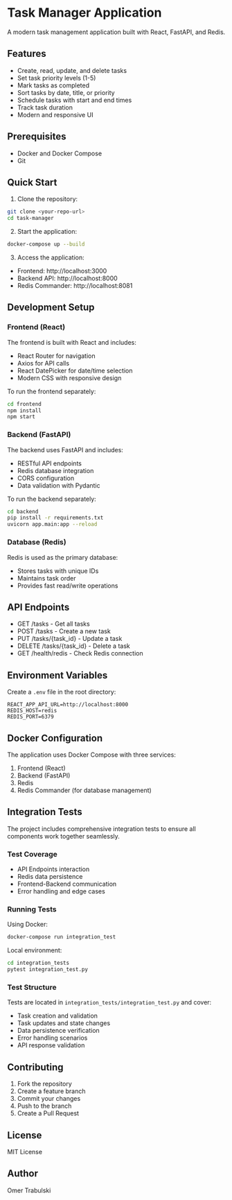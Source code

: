 # Task Manager Application

A modern task management application built with React, FastAPI, and Redis.

## Features

- Create, read, update, and delete tasks
- Set task priority levels (1-5)
- Mark tasks as completed
- Sort tasks by date, title, or priority
- Schedule tasks with start and end times
- Track task duration
- Modern and responsive UI

## Prerequisites

- Docker and Docker Compose
- Git

## Quick Start

1. Clone the repository:
```bash
git clone <your-repo-url>
cd task-manager
```

2. Start the application:
```bash
docker-compose up --build
```

3. Access the application:
- Frontend: http://localhost:3000
- Backend API: http://localhost:8000
- Redis Commander: http://localhost:8081

## Development Setup

### Frontend (React)

The frontend is built with React and includes:
- React Router for navigation
- Axios for API calls
- React DatePicker for date/time selection
- Modern CSS with responsive design

To run the frontend separately:
```bash
cd frontend
npm install
npm start
```

### Backend (FastAPI)

The backend uses FastAPI and includes:
- RESTful API endpoints
- Redis database integration
- CORS configuration
- Data validation with Pydantic

To run the backend separately:
```bash
cd backend
pip install -r requirements.txt
uvicorn app.main:app --reload
```

### Database (Redis)

Redis is used as the primary database:
- Stores tasks with unique IDs
- Maintains task order
- Provides fast read/write operations

## API Endpoints

- GET /tasks - Get all tasks
- POST /tasks - Create a new task
- PUT /tasks/{task_id} - Update a task
- DELETE /tasks/{task_id} - Delete a task
- GET /health/redis - Check Redis connection

## Environment Variables

Create a `.env` file in the root directory:

```env
REACT_APP_API_URL=http://localhost:8000
REDIS_HOST=redis
REDIS_PORT=6379
```

## Docker Configuration

The application uses Docker Compose with three services:
1. Frontend (React)
2. Backend (FastAPI)
3. Redis
4. Redis Commander (for database management)

## Integration Tests

The project includes comprehensive integration tests to ensure all components work together seamlessly.

### Test Coverage

- API Endpoints interaction
- Redis data persistence
- Frontend-Backend communication
- Error handling and edge cases

### Running Tests

Using Docker:
```bash
docker-compose run integration_test
```

Local environment:
```bash
cd integration_tests
pytest integration_test.py
```

### Test Structure

Tests are located in `integration_tests/integration_test.py` and cover:
- Task creation and validation
- Task updates and state changes
- Data persistence verification
- Error handling scenarios
- API response validation

## Contributing

1. Fork the repository
2. Create a feature branch
3. Commit your changes
4. Push to the branch
5. Create a Pull Request

## License

MIT License

## Author

Omer Trabulski